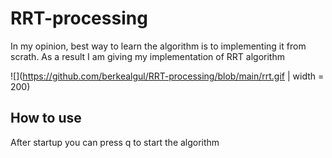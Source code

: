 # RRT-processing
In my opinion, best way to learn the algorithm is to implementing it from scrath. As a result I am giving my implementation of RRT algorithm

![](https://github.com/berkealgul/RRT-processing/blob/main/rrt.gif | width = 200)

## How to use
After startup you can press q to start the algorithm


